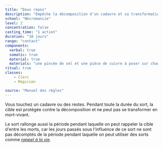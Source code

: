 ```yaml
---
title: "Doux repos"
description: "Empêche la décomposition d'un cadavre et sa transformation en mort-vivant."
school: "Nécromancie"
level: 2
concentration: false
casting_time: "1 action"
duration: "10 jours"
range: "contact"
components:
  verbal: true
  somatic: true
  material: true
  materials: "une pincée de sel et une pièce de cuivre à poser sur chaque œil du cadavre et qui doivent rester en place pendant toute la durée du sort"
ritual: true
classes:
    - Clerc
    - Magicien

source: "Manuel des règles"
---
```

Vous touchez un cadavre ou des restes. Pendant toute la durée du sort, la cible est protégée contre la décomposition et ne peut pas se transformer en mort-vivant.

Le sort rallonge aussi la période pendant laquelle on peut rappeler la cible d'entre les morts, car les jours passés sous l'influence de ce sort ne sont pas décomptés de la période pendant laquelle on peut utiliser des sorts comme [_rappel à la vie_](/grimoire/rappel-a-la-vie/).
